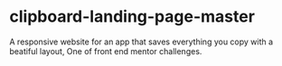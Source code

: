 # clipboard-landing-page-master
A responsive website for an app that saves everything you copy with a beatiful layout, One of front end mentor challenges.
